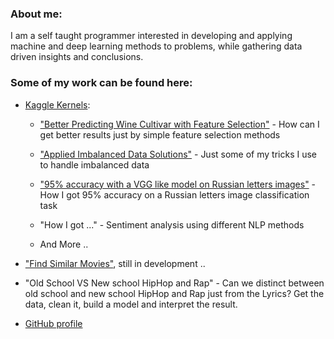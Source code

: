 ### About me:
I am a self taught programmer interested in developing and applying machine and deep learning methods to problems, while gathering data driven insights and conclusions.

### Some of my work can be found here:
- [Kaggle Kernels](https://www.kaggle.com/arielszabo/kernels):

	- ["Better Predicting Wine Cultivar with Feature Selection"](https://www.kaggle.com/arielszabo/better-predicting-wine-cultivar-feature-selection) - How can I get better results just by simple feature selection methods

	- ["Applied Imbalanced Data Solutions"](https://www.kaggle.com/arielszabo/applied-imbalanced-data-solutions) - Just some of my tricks I use to handle imbalanced data

	- ["95% accuracy with a VGG like model on Russian letters images"](https://www.kaggle.com/arielszabo/95-accuracy-with-a-vgg-like-model) - How I got 95% accuracy on a Russian letters image classification task
	- "How I got ..." - Sentiment analysis using different NLP methods
	- And More ..

- ["Find Similar Movies"](https://github.com/arielszabo/IMDB_cluster), still in development ..

- "Old School VS New school HipHop and Rap" - Can we distinct between old school and new school HipHop and Rap just from the Lyrics? Get the data, clean it, build a model and interpret the result.






- [GitHub profile](https://github.com/arielszabo)
